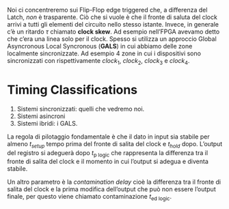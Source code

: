 Noi ci concentreremo sui Flip-Flop edge triggered che, a differenza del Latch, *non* è trasparente. 
Ciò che si vuole è che il fronte di saluta del clock arrivi a tutti gli elementi del circuito nello stesso istante. Invece, in generale c’è un ritardo $\tau$ chiamato **clock skew**.
Ad esempio nell’FPGA avevamo detto che c’era una linea solo per il clock. 
Spesso si utilizza un approccio Global Asyncronous Local Syncronous (**GALS**) in cui abbiamo delle zone localmente sincronizzate. Ad esempio 4 zone in cui i dispositivi sono sincronizzati con rispettivamente $clock_{1}$, $clock_{2}$, $clock_{3}$ e $clock_{4}$.
# Timing Classifications

1. Sistemi sincronizzati: quelli che vedremo noi.
2. Sistemi asincroni
3. Sistemi ibridi: i GALS.

La regola di pilotaggio fondamentale è che il dato in input sia stabile per almeno $t_{setup}$ tempo prima del fronte di salita del clock e $t_{hold}$ dopo. L’output del registro si adeguerà dopo $t_{\text{p logic}}$ che rappresenta la differenza tra il fronte di salita del clock e il momento in cui l’output si adegua e diventa stabile.

Un altro parametro è la *contamination delay* cioè la differenza tra il fronte di salita del clock e la prima modifica dell’output che può non essere l’output finale, per questo viene chiamato contaminazione $t_{\text{ed logic}}$.

